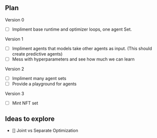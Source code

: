 ## Plan

Version 0

- [ ] Impliment base runtime and optimizer loops, one agent Set.

Version 1

- [ ] Impliment agents that models take other agents as input. (This should create predictive agents)
- [ ] Mess with hyperparameters and see how much we can learn

Version 2

- [ ] Impliment many agent sets
- [ ] Provide a playground for agents

Version 3

- [ ] Mint NFT set

## Ideas to explore

- [] Joint vs Separate Optimization
